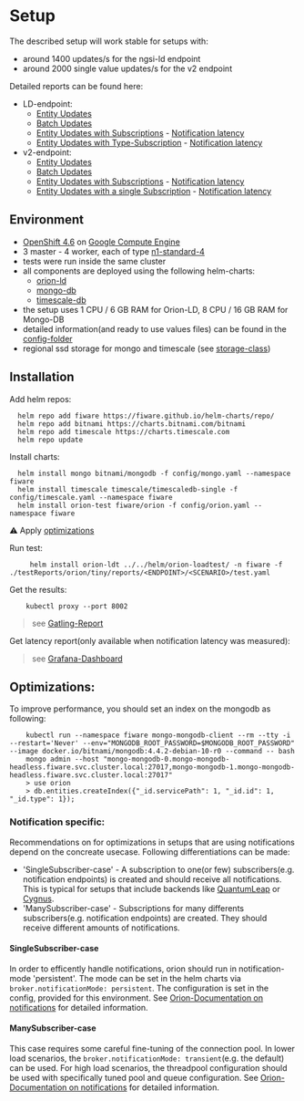 # Setup

The described setup will work stable for setups with:
- around 1400 updates/s for the ngsi-ld endpoint 
- around 2000 single value updates/s for the v2 endpoint


Detailed reports can be found here:
* LD-endpoint:
    * [Entity Updates](https://fiware.github.io/orion-loadtest/testReports/orion-troe/tiny/reports/ld/EntityUpdateSimulation/gatling-report.html) 
    * [Batch Updates](https://fiware.github.io/orion-loadtest/testReports/orion-troe/tiny/reports/ld/BatchUpdateSimulation/gatling-report.html) 
    * [Entity Updates with Subscriptions](https://fiware.github.io/orion-loadtest/testReports/orion-troe/tiny/reports/ld/EntityUpdateWithSubscriptionSimulation/gatling-report.html) - [Notification latency](reports/ld/EntityUpdateWithSubscriptionSimulation/grafana-report.png)
    * [Entity Updates with Type-Subscription](https://fiware.github.io/orion-loadtest/testReports/orion-troe/tiny/reports/ld/EntityUpdateWithTypeSubscriptionSimulation/gatling-report.html) - [Notification latency](reports/ld/EntityUpdateWithTypeSubscriptionSimulation/grafana-report.png)
* v2-endpoint:
    * [Entity Updates](https://fiware.github.io/orion-loadtest/testReports/orion-troe/tiny/reports/v2/EntityUpdateSimulation/gatling-report.html) 
    * [Batch Updates](https://fiware.github.io/orion-loadtest/testReports/orion-troe/tiny/reports/v2/BatchUpdateSimulation/gatling-report.html) 
    * [Entity Updates with Subscriptions](https://fiware.github.io/orion-loadtest/testReports/orion-troe/tiny/reports/v2/EntityUpdateWithSubscriptionSimulation/gatling-report.html) - [Notification latency](reports/v2/EntityUpdateWithSubscriptionSimulation/grafana-report.png)
    * [Entity Updates with a single Subscription](https://fiware.github.io/orion-loadtest/testReports/orion-troe/tiny/reports/v2/EntityUpdateWithSingleSubscriptionSimulation/gatling-report.html) - [Notification latency](reports/v2/EntityUpdateWithSingleSubscriptionSimulation/grafana-report.png)


## Environment

- [OpenShift 4.6](https://docs.openshift.com/container-platform/4.6/welcome/index.html) on [Google Compute Engine](https://cloud.google.com/compute)
- 3 master - 4 worker, each of type [n1-standard-4](https://cloud.google.com/compute/docs/machine-types)
- tests were run inside the same cluster
- all components are deployed using the following helm-charts:
    - [orion-ld](https://github.com/FIWARE/helm-charts/tree/main/charts/orion)
    - [mongo-db](https://github.com/bitnami/charts/tree/master/bitnami/mongodb)
    - [timescale-db](https://github.com/timescale/timescaledb-kubernetes/tree/master/charts/timescaledb-single)
- the setup uses 1 CPU / 6 GB RAM for Orion-LD, 8 CPU / 16 GB RAM for Mongo-DB
- detailed information(and ready to use values files) can be found in the [config-folder](config)
- regional ssd storage for mongo and timescale (see [storage-class](config/storage-class.yaml))

## Installation

Add helm repos:
```
  helm repo add fiware https://fiware.github.io/helm-charts/repo/
  helm repo add bitnami https://charts.bitnami.com/bitnami
  helm repo add timescale https://charts.timescale.com
  helm repo update
```

Install charts:
```
  helm install mongo bitnami/mongodb -f config/mongo.yaml --namespace fiware
  helm install timescale timescale/timescaledb-single -f config/timescale.yaml --namespace fiware
  helm install orion-test fiware/orion -f config/orion.yaml --namespace fiware
```

:warning: Apply [optimizations](#optimizations)

Run test:
```
     helm install orion-ldt ../../helm/orion-loadtest/ -n fiware -f ./testReports/orion/tiny/reports/<ENDPOINT>/<SCENARIO>/test.yaml
```

Get the results:
```
    kubectl proxy --port 8002
```
> see [Gatling-Report](http://localhost:8002/api/v1/namespaces/fiware/services/orion-ldt-orion-loadtest:8080/proxy/)

Get latency report(only available when notification latency was measured):

> see [Grafana-Dashboard](http://localhost:8002/api/v1/namespaces/fiware/services/orion-ldt-grafana:80/proxy/d/3vb8BaYMk/latency-overview?orgId=1)

## Optimizations:
To improve performance, you should set an index on the mongodb as following:
```
    kubectl run --namespace fiware mongo-mongodb-client --rm --tty -i --restart='Never' --env="MONGODB_ROOT_PASSWORD=$MONGODB_ROOT_PASSWORD" --image docker.io/bitnami/mongodb:4.4.2-debian-10-r0 --command -- bash
    mongo admin --host "mongo-mongodb-0.mongo-mongodb-headless.fiware.svc.cluster.local:27017,mongo-mongodb-1.mongo-mongodb-headless.fiware.svc.cluster.local:27017"
    > use orion
    > db.entities.createIndex({"_id.servicePath": 1, "_id.id": 1, "_id.type": 1});
```

### Notification specific:
Recommendations on for optimizations in setups that are using notifications depend on the concreate usecase. Following differentiations can be 
made:
* 'SingleSubscriber-case' - A subscription to one(or few) subscribers(e.g. notification endpoints) is created and should receive all notifications. This is typical for 
    setups that include backends like [QuantumLeap](https://quantumleap.readthedocs.io/en/latest/) or [Cygnus](https://github.com/telefonicaid/fiware-cygnus).
* 'ManySubscriber-case' - Subscriptions for many differents subscribers(e.g. notification endpoints) are created. They should receive different amounts of 
    notifications.

#### SingleSubscriber-case
In order to efficently handle notifications, orion should run in notification-mode 'persistent'. The mode can be set in the helm charts 
via `broker.notificationMode: persistent`. The configuration is set in the config, provided for this environment. 
See [Orion-Documentation on notifications](https://github.com/telefonicaid/fiware-orion/blob/master/doc/manuals/admin/perf_tuning.md#notification-modes-and-performance)
for detailed information.

#### ManySubscriber-case
This case requires some careful fine-tuning of the connection pool. In lower load scenarios, the `broker.notificationMode: transient`(e.g. the default) 
can be used. For high load scenarios, the threadpool configuration should be used with specifically tuned pool and queue configuration.
See [Orion-Documentation on notifications](https://github.com/telefonicaid/fiware-orion/blob/master/doc/manuals/admin/perf_tuning.md#notification-modes-and-performance)
for detailed information.


